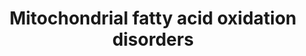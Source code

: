 ---
annotations:
- id: DOID:0090129
  parent: genetic disease
  type: Disease Ontology
  value: carnitine palmitoyltransferase I deficiency
- id: PW:0000738
  parent: classic metabolic pathway
  type: Pathway Ontology
  value: fatty acid beta degradation pathway
- id: PW:0002506
  parent: disease pathway
  type: Pathway Ontology
  value: carnitine-acylcarnitine translocase deficiency
- id: DOID:0111585
  parent: genetic disease
  type: Disease Ontology
  value: carnitine-acylcarnitine translocase deficiency
- id: PW:0000002
  parent: classic metabolic pathway
  type: Pathway Ontology
  value: classic metabolic pathway
- id: DOID:0060235
  parent: genetic disease
  type: Disease Ontology
  value: carnitine palmitoyltransferase II deficiency
- id: PW:0000738
  parent: classic metabolic pathway
  type: Pathway Ontology
  value: fatty acid beta degradation pathway
- id: PW:0002574
  parent: disease pathway
  type: Pathway Ontology
  value: carnitine palmitoyltransferase I deficiency pathway
authors:
- DeSl
- Egonw
- Ash iyer
- AlexanderPico
- Khanspers
- Eweitz
citedin: ''
communities:
- IEM
- ontox
description: 'Fatty Acids (FAs) consists of several chain lengths (short, medium and
  long chain), which all need to be converted to CoA-bound esters to cross the inner
  mitochondrial membrane. The long-chain lengths however also need additional carnitine
  esterification.  Several diseases are linked to the proteins in this pathway, which
  can be categorized into four groups: 1. entry of long-chain FAs into mitochondria
  disorders; 2. intra-mitochondrial beta-oxidation membrane-bound proteins defects
  involving long-chain FAs; 3. intra-mitochondrial beta-oxidation matrix proteins
  defects involving short and medium-chain FAs; 4. impaired electron transfer to Oxidative
  phosphorylation (OXPHOS) system.   This pathway has been inspired by Chapter 17
  of the book of Blau (ISBN 3642403360 (978-3642403361)), edition 4 and build on top
  of the original  [https://www.wikipathways.org/instance/WP368_r117795 ''Mitochondrial
  long chain fatty acid beta-oxidation pathway''].  Proteins on this pathway have
  targeted assays available via the [https://assays.cancer.gov/available_assays?wp_id=WP368
  CPTAC Assay Portal]'
last-edited: 2024-12-06
ndex: null
organisms:
- Homo sapiens
redirect_from:
- /index.php/Pathway:WP5123
- /instance/WP5123
- /instance/WP5123_r135973
revision: r135973
schema-jsonld:
- '@context': https://schema.org/
  '@id': https://wikipathways.github.io/pathways/WP5123.html
  '@type': Dataset
  creator:
    '@type': Organization
    name: WikiPathways
  description: 'Fatty Acids (FAs) consists of several chain lengths (short, medium
    and long chain), which all need to be converted to CoA-bound esters to cross the
    inner mitochondrial membrane. The long-chain lengths however also need additional
    carnitine esterification.  Several diseases are linked to the proteins in this
    pathway, which can be categorized into four groups: 1. entry of long-chain FAs
    into mitochondria disorders; 2. intra-mitochondrial beta-oxidation membrane-bound
    proteins defects involving long-chain FAs; 3. intra-mitochondrial beta-oxidation
    matrix proteins defects involving short and medium-chain FAs; 4. impaired electron
    transfer to Oxidative phosphorylation (OXPHOS) system.   This pathway has been
    inspired by Chapter 17 of the book of Blau (ISBN 3642403360 (978-3642403361)),
    edition 4 and build on top of the original  [https://www.wikipathways.org/instance/WP368_r117795
    ''Mitochondrial long chain fatty acid beta-oxidation pathway''].  Proteins on
    this pathway have targeted assays available via the [https://assays.cancer.gov/available_assays?wp_id=WP368
    CPTAC Assay Portal]'
  keywords:
  - 3-Ketoacyl-CoA
  - ACADL
  - ACADM
  - ACADS
  - ACADVL
  - ACSL1
  - ACSL2
  - ACSL3
  - ACSL4
  - Acetyl-CoA
  - Acyl-CoA (n-2)
  - C10 FA
  - C12 FA
  - C14 FA
  - C15 FA
  - C16 FA
  - C17 FA
  - C18 FA
  - C4 FA
  - C6 FA
  - C7 FA
  - C8 FA
  - C9 FA
  - CPT1A
  - CPT2
  - Carnitine
  - CoASH
  - DCI
  - EHHADH
  - HADHA
  - HADHSC
  - LCEH
  - LCHAD
  - LKAT
  - Long chain acyl-CoA
  - Long chain fatty acid
  - PECR
  - SCP2
  - SLC22A5
  - SLC25A20
  - Trans-D2-enoyl-CoA
  license: CC0
  name: Mitochondrial fatty acid oxidation disorders
seo: CreativeWork
title: Mitochondrial fatty acid oxidation disorders
wpid: WP5123
---
